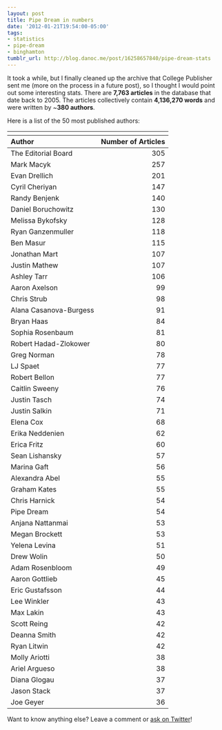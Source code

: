 ```yaml
---
layout: post
title: Pipe Dream in numbers
date: '2012-01-21T19:54:00-05:00'
tags:
- statistics
- pipe-dream
- binghamton
tumblr_url: http://blog.danoc.me/post/16258657840/pipe-dream-stats
---
```


It took a while, but I finally cleaned up the archive that College Publisher sent me (more on the process in a future post), so I thought I would point out some interesting stats. There are **7,763 articles** in the database that date back to 2005. The articles collectively contain **4,136,270 words** and were written by ~**380 authors**.

Here is a list of the 50 most published authors:

<table id="table_results" class="data">
  <thead>
    <tr>
      <th colspan="2">
      </th>
    </tr>
    <tr>
      <th style="text-align: left !important;">
        Author
      </th>
      <th>
        Number of Articles
      </th>
    </tr>
  </thead>
  <tr class="odd">
    <td class="">
      The Editorial Board
    </td>
    <td align="right" class=" nowrap">
      305
    </td>
  </tr>
  <tr class="even">
    <td class="">
      Mark Macyk
    </td>
    <td align="right" class=" nowrap">
      257
    </td>
  </tr>
  <tr class="odd">
    <td class="">
      Evan Drellich
    </td>
    <td align="right" class=" nowrap">
      201
    </td>
  </tr>
  <tr class="even">
    <td class="">
      Cyril Cheriyan
    </td>
    <td align="right" class=" nowrap">
      147
    </td>
  </tr>
  <tr class="odd">
    <td class="">
      Randy Benjenk
    </td>
    <td align="right" class=" nowrap">
      140
    </td>
  </tr>
  <tr class="even">
    <td class="">
      Daniel Boruchowitz
    </td>
    <td align="right" class=" nowrap">
      130
    </td>
  </tr>
  <tr class="odd">
    <td class="">
      Melissa Bykofsky
    </td>
    <td align="right" class=" nowrap">
      128
    </td>
  </tr>
  <tr class="even">
    <td class="">
      Ryan Ganzenmuller
    </td>
    <td align="right" class=" nowrap">
      118
    </td>
  </tr>
  <tr class="odd">
    <td class="">
      Ben Masur
    </td>
    <td align="right" class=" nowrap">
      115
    </td>
  </tr>
  <tr class="even">
    <td class="">
      Jonathan Mart
    </td>
    <td align="right" class=" nowrap">
      107
    </td>
  </tr>
  <tr class="odd">
    <td class="">
      Justin Mathew
    </td>
    <td align="right" class=" nowrap">
      107
    </td>
  </tr>
  <tr class="even">
    <td class="">
      Ashley Tarr
    </td>
    <td align="right" class=" nowrap">
      106
    </td>
  </tr>
  <tr class="odd">
    <td class="">
      Aaron Axelson
    </td>
    <td align="right" class=" nowrap">
      99
    </td>
  </tr>
  <tr class="even">
    <td class="">
      Chris Strub
    </td>
    <td align="right" class=" nowrap">
      98
    </td>
  </tr>
  <tr class="odd">
    <td class="">
      Alana Casanova-Burgess
    </td>
    <td align="right" class=" nowrap">
      91
    </td>
  </tr>
  <tr class="even">
    <td class="">
      Bryan Haas
    </td>
    <td align="right" class=" nowrap">
      84
    </td>
  </tr>
  <tr class="odd">
    <td class="">
      Sophia Rosenbaum
    </td>
    <td align="right" class=" nowrap">
      81
    </td>
  </tr>
  <tr class="even">
    <td class="">
      Robert Hadad-Zlokower
    </td>
    <td align="right" class=" nowrap">
      80
    </td>
  </tr>
  <tr class="odd">
    <td class="">
      Greg Norman
    </td>
    <td align="right" class=" nowrap">
      78
    </td>
  </tr>
  <tr class="even">
    <td class="">
      LJ Spaet
    </td>
    <td align="right" class=" nowrap">
      77
    </td>
  </tr>
  <tr class="odd">
    <td class="">
      Robert Bellon
    </td>
    <td align="right" class=" nowrap">
      77
    </td>
  </tr>
  <tr class="even">
    <td class="">
      Caitlin Sweeny
    </td>
    <td align="right" class=" nowrap">
      76
    </td>
  </tr>
  <tr class="odd">
    <td class="">
      Justin Tasch
    </td>
    <td align="right" class=" nowrap">
      74
    </td>
  </tr>
  <tr class="even">
    <td class="">
      Justin Salkin
    </td>
    <td align="right" class=" nowrap">
      71
    </td>
  </tr>
  <tr class="odd">
    <td class="">
      Elena Cox
    </td>
    <td align="right" class=" nowrap">
      68
    </td>
  </tr>
  <tr class="even">
    <td class="">
      Erika Neddenien
    </td>
    <td align="right" class=" nowrap">
      62
    </td>
  </tr>
  <tr class="odd">
    <td class="">
      Erica Fritz
    </td>
    <td align="right" class=" nowrap">
      60
    </td>
  </tr>
  <tr class="even">
    <td class="">
      Sean Lishansky
    </td>
    <td align="right" class=" nowrap">
      57
    </td>
  </tr>
  <tr class="odd">
    <td class="">
      Marina Gaft
    </td>
    <td align="right" class=" nowrap">
      56
    </td>
  </tr>
  <tr class="even">
    <td class="">
      Alexandra Abel
    </td>
    <td align="right" class=" nowrap">
      55
    </td>
  </tr>
  <tr class="odd">
    <td class="">
      Graham Kates
    </td>
    <td align="right" class=" nowrap">
      55
    </td>
  </tr>
  <tr class="even">
    <td class="">
      Chris Harnick
    </td>
    <td align="right" class=" nowrap">
      54
    </td>
  </tr>
  <tr class="odd">
    <td class="">
      Pipe Dream
    </td>
    <td align="right" class=" nowrap">
      54
    </td>
  </tr>
  <tr class="even">
    <td class="">
      Anjana Nattanmai
    </td>
    <td align="right" class=" nowrap">
      53
    </td>
  </tr>
  <tr class="odd">
    <td class="">
      Megan Brockett
    </td>
    <td align="right" class=" nowrap">
      53
    </td>
  </tr>
  <tr class="even">
    <td class="">
      Yelena Levina
    </td>
    <td align="right" class=" nowrap">
      51
    </td>
  </tr>
  <tr class="odd">
    <td class="">
      Drew Wolin
    </td>
    <td align="right" class=" nowrap">
      50
    </td>
  </tr>
  <tr class="even">
    <td class="">
      Adam Rosenbloom
    </td>
    <td align="right" class=" nowrap">
      49
    </td>
  </tr>
  <tr class="odd">
    <td class="">
      Aaron Gottlieb
    </td>
    <td align="right" class=" nowrap">
      45
    </td>
  </tr>
  <tr class="even">
    <td class="">
      Eric Gustafsson
    </td>
    <td align="right" class=" nowrap">
      44
    </td>
  </tr>
  <tr class="odd">
    <td class="">
      Lee Winkler
    </td>
    <td align="right" class=" nowrap">
      43
    </td>
  </tr>
  <tr class="even">
    <td class="">
      Max Lakin
    </td>
    <td align="right" class=" nowrap">
      43
    </td>
  </tr>
  <tr class="odd">
    <td class="">
      Scott Reing
    </td>
    <td align="right" class=" nowrap">
      42
    </td>
  </tr>
  <tr class="even">
    <td class="">
      Deanna Smith
    </td>
    <td align="right" class=" nowrap">
      42
    </td>
  </tr>
  <tr class="odd">
    <td class="">
      Ryan Litwin
    </td>
    <td align="right" class=" nowrap">
      42
    </td>
  </tr>
  <tr class="even">
    <td class="">
      Molly Ariotti
    </td>
    <td align="right" class=" nowrap">
      38
    </td>
  </tr>
  <tr class="odd">
    <td class="">
      Ariel Argueso
    </td>
    <td align="right" class=" nowrap">
      38
    </td>
  </tr>
  <tr class="even">
    <td class="">
      Diana Glogau
    </td>
    <td align="right" class=" nowrap">
      37
    </td>
  </tr>
  <tr class="odd">
    <td class="">
      Jason Stack
    </td>
    <td align="right" class=" nowrap">
      37
    </td>
  </tr>
  <tr class="even">
    <td class="">
      Joe Geyer
    </td>
    <td align="right" class=" nowrap">
      36
    </td>
  </tr>
</table>

Want to know anything else? Leave a comment or [ask on Twitter](http://twitter.com/itsdanoc)!